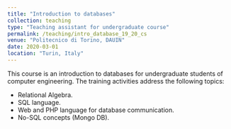 ```yaml
---
title: "Introduction to databases"
collection: teaching
type: "Teaching assistant for undergraduate course"
permalink: /teaching/intro_database_19_20_cs
venue: "Politecnico di Torino, DAUIN"
date: 2020-03-01
location: "Turin, Italy"
---
```


This course is an introduction to databases for undergraduate students of computer engineering. The training activities address the following topics:

* Relational Algebra.
* SQL language.
* Web and PHP language for database communication.
* No-SQL concepts (Mongo DB).
